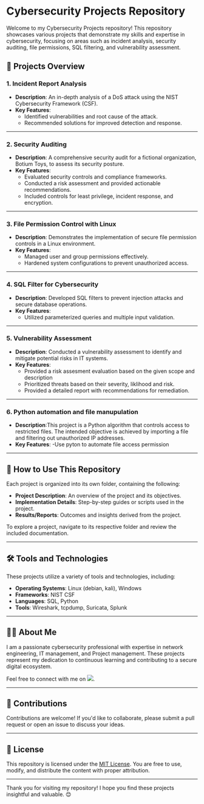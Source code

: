 # Cybersecurity Projects Repository

Welcome to my Cybersecurity Projects repository! This repository showcases various projects that demonstrate my skills and expertise in cybersecurity, focusing on areas such as incident analysis, security auditing, file permissions, SQL filtering, and vulnerability assessment.

## 📜 Projects Overview

### 1. **Incident Report Analysis**
   - **Description**: An in-depth analysis of a DoS attack using the NIST Cybersecurity Framework (CSF). 
   - **Key Features**:
     - Identified vulnerabilities and root cause of the attack.
     - Recommended solutions for improved detection and response.
---

### 2. **Security Auditing**
   - **Description**: A comprehensive security audit for a fictional organization, Botium Toys, to assess its security posture.
   - **Key Features**:
     - Evaluated security controls and compliance frameworks.
     - Conducted a risk assessment and provided actionable recommendations.
     - Included controls for least privilege, incident response, and encryption.

---

### 3. **File Permission Control with Linux**
   - **Description**: Demonstrates the implementation of secure file permission controls in a Linux environment.
   - **Key Features**:
     - Managed user and group permissions effectively.
     - Hardened system configurations to prevent unauthorized access.

---

### 4. **SQL Filter for Cybersecurity**
   - **Description**: Developed SQL filters to prevent injection attacks and secure database operations.
   - **Key Features**:
     - Utilized parameterized queries and multiple input validation.

---

### 5. **Vulnerability Assessment**
   - **Description**: Conducted a vulnerability assessment to identify and mitigate potential risks in IT systems.
   - **Key Features**:
     - Provided a risk assesment evaluation based on the given scope and description
     - Prioritized threats based on their severity, liklihood and risk.
     - Provided a detailed report with recommendations for remediation.

---
### 6. **Python automation and file manupulation**
   - **Description**:This project is a Python algorithm that controls access to restricted files. The intended objective is achieved by importing a file and filtering out unauthorized  IP addresses.
   - **Key Features**:
      -Use pyton to automate file access permission
---
## 🚀 How to Use This Repository
Each project is organized into its own folder, containing the following:
- **Project Description**: An overview of the project and its objectives.
- **Implementation Details**: Step-by-step guides or scripts used in the project.
- **Results/Reports**: Outcomes and insights derived from the project.

To explore a project, navigate to its respective folder and review the included documentation.

---

## 🛠️ Tools and Technologies
These projects utilize a variety of tools and technologies, including:
- **Operating Systems**: Linux (debian, kali), Windows
- **Frameworks**: NIST CSF
- **Languages**: SQL, Python
- **Tools**: Wireshark, tcpdump, Suricata, Splunk 
---

## 🧑‍💻 About Me
I am a passionate cybersecurity professional with expertise in network engineering, IT management, and Project management. These projects represent my dedication to continuous learning and contributing to a secure digital ecosystem.

Feel free to connect with me on <a href="https://gq.linkedin.com/in/sirak-tilahun-geremew-9509a326?trk=public_profile_samename-profile"><img src="https://img.shields.io/badge/-LinkedIn-0072b1?&style-for-the-badge&logo=linkedin&logoColor=white"/></a>.

---

## 🤝 Contributions
Contributions are welcome! If you'd like to collaborate, please submit a pull request or open an issue to discuss your ideas.

---

## 📜 License
This repository is licensed under the [MIT License](LICENSE). You are free to use, modify, and distribute the content with proper attribution.

---

Thank you for visiting my repository! I hope you find these projects insightful and valuable. 😊
